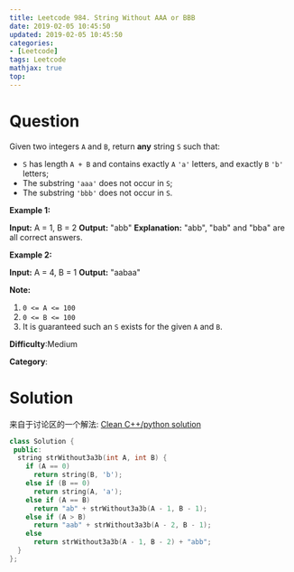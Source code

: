 ```yaml
---
title: Leetcode 984. String Without AAA or BBB
date: 2019-02-05 10:45:50
updated: 2019-02-05 10:45:50
categories: 
- [Leetcode]
tags: Leetcode
mathjax: true
top:
---
```


# Question

Given two integers  `A`  and  `B`, return  **any**  string  `S`  such that:

- `S`  has length  `A + B`  and contains exactly  `A`  `'a'`  letters, and exactly  `B`  `'b'`  letters;
- The substring `'aaa'` does not occur in  `S`;
- The substring  `'bbb'`  does not occur in  `S`.

**Example 1:**

**Input:** A = 1, B = 2
**Output:** "abb" **Explanation:** "abb", "bab" and "bba" are all correct answers.

**Example 2:**

**Input:** A = 4, B = 1
**Output:** "aabaa"

**Note:**

1. `0 <= A <= 100`
2. `0 <= B <= 100`
3. It is guaranteed such an  `S`  exists for the given  `A`  and  `B`.

**Difficulty**:Medium

**Category**:

<!-- more -->

# Solution

来自于讨论区的一个解法: [Clean C++/python solution](https://leetcode.com/problems/string-without-aaa-or-bbb/discuss/226740/Clean-C%2B%2Bpython-solution)

```cpp
class Solution {
 public:
  string strWithout3a3b(int A, int B) {
    if (A == 0)
      return string(B, 'b');
    else if (B == 0)
      return string(A, 'a');
    else if (A == B)
      return "ab" + strWithout3a3b(A - 1, B - 1);
    else if (A > B)
      return "aab" + strWithout3a3b(A - 2, B - 1);
    else
      return strWithout3a3b(A - 1, B - 2) + "abb";
  }
};
```